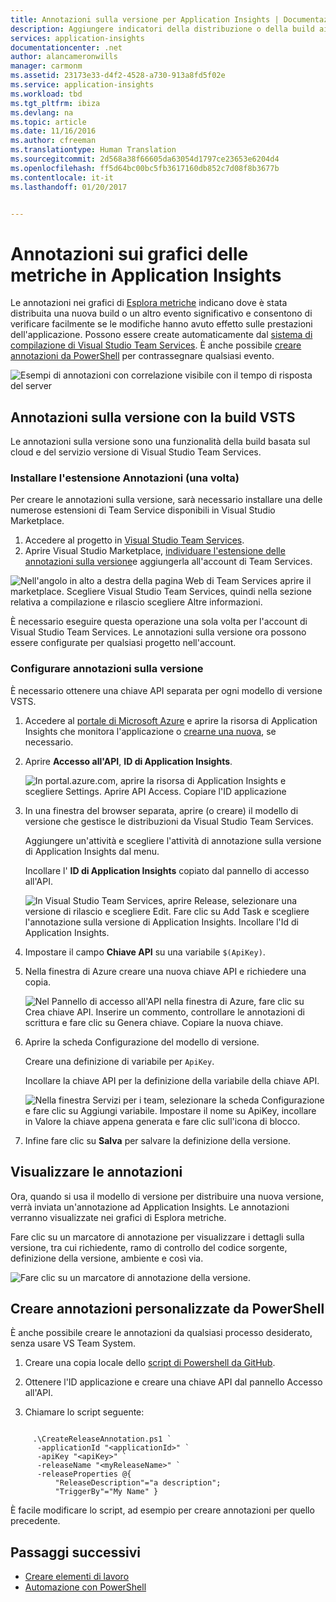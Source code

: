 ```yaml
---
title: Annotazioni sulla versione per Application Insights | Documentazione Microsoft
description: Aggiungere indicatori della distribuzione o della build ai grafici di Esplora metriche in Application Insights.
services: application-insights
documentationcenter: .net
author: alancameronwills
manager: carmonm
ms.assetid: 23173e33-d4f2-4528-a730-913a8fd5f02e
ms.service: application-insights
ms.workload: tbd
ms.tgt_pltfrm: ibiza
ms.devlang: na
ms.topic: article
ms.date: 11/16/2016
ms.author: cfreeman
ms.translationtype: Human Translation
ms.sourcegitcommit: 2d568a38f66605da63054d1797ce23653e6204d4
ms.openlocfilehash: ff5d64bc00bc5fb3617160db852c7d08f8b3677b
ms.contentlocale: it-it
ms.lasthandoff: 01/20/2017


---
```

# <a name="annotations-on-metric-charts-in-application-insights"></a>Annotazioni sui grafici delle metriche in Application Insights
Le annotazioni nei grafici di [Esplora metriche](app-insights-metrics-explorer.md) indicano dove è stata distribuita una nuova build o un altro evento significativo e consentono di verificare facilmente se le modifiche hanno avuto effetto sulle prestazioni dell'applicazione. Possono essere create automaticamente dal [sistema di compilazione di Visual Studio Team Services](https://www.visualstudio.com/en-us/get-started/build/build-your-app-vs). È anche possibile [creare annotazioni da PowerShell](#create-annotations-from-powershell) per contrassegnare qualsiasi evento.

![Esempi di annotazioni con correlazione visibile con il tempo di risposta del server](./media/app-insights-annotations/00.png)



## <a name="release-annotations-with-vsts-build"></a>Annotazioni sulla versione con la build VSTS

Le annotazioni sulla versione sono una funzionalità della build basata sul cloud e del servizio versione di Visual Studio Team Services. 

### <a name="install-the-annotations-extension-one-time"></a>Installare l'estensione Annotazioni (una volta)
Per creare le annotazioni sulla versione, sarà necessario installare una delle numerose estensioni di Team Service disponibili in Visual Studio Marketplace.

1. Accedere al progetto in [Visual Studio Team Services](https://www.visualstudio.com/en-us/get-started/setup/sign-up-for-visual-studio-online).
2. Aprire Visual Studio Marketplace, [individuare l'estensione delle annotazioni sulla versione](https://marketplace.visualstudio.com/items/ms-appinsights.appinsightsreleaseannotations)e aggiungerla all'account di Team Services.

![Nell'angolo in alto a destra della pagina Web di Team Services aprire il marketplace. Scegliere Visual Studio Team Services, quindi nella sezione relativa a compilazione e rilascio scegliere Altre informazioni.](./media/app-insights-annotations/10.png)

È necessario eseguire questa operazione una sola volta per l'account di Visual Studio Team Services. Le annotazioni sulla versione ora possono essere configurate per qualsiasi progetto nell'account. 

### <a name="configure-release-annotations"></a>Configurare annotazioni sulla versione

È necessario ottenere una chiave API separata per ogni modello di versione VSTS.

1. Accedere al [portale di Microsoft Azure](https://portal.azure.com) e aprire la risorsa di Application Insights che monitora l'applicazione o [crearne una nuova](app-insights-overview.md), se necessario.
2. Aprire **Accesso all'API**, **ID di Application Insights**.
   
    ![In portal.azure.com, aprire la risorsa di Application Insights e scegliere Settings. Aprire API Access. Copiare l'ID applicazione](./media/app-insights-annotations/20.png)

4. In una finestra del browser separata, aprire (o creare) il modello di versione che gestisce le distribuzioni da Visual Studio Team Services. 
   
    Aggiungere un'attività e scegliere l'attività di annotazione sulla versione di Application Insights dal menu.
   
    Incollare l' **ID di Application Insights** copiato dal pannello di accesso all'API.
   
    ![In Visual Studio Team Services, aprire Release, selezionare una versione di rilascio e scegliere Edit. Fare clic su Add Task e scegliere l'annotazione sulla versione di Application Insights. Incollare l'Id di Application Insights.](./media/app-insights-annotations/30.png)
4. Impostare il campo **Chiave API** su una variabile `$(ApiKey)`.

5. Nella finestra di Azure creare una nuova chiave API e richiedere una copia.
   
    ![Nel Pannello di accesso all'API nella finestra di Azure, fare clic su Crea chiave API. Inserire un commento, controllare le annotazioni di scrittura e fare clic su Genera chiave. Copiare la nuova chiave.](./media/app-insights-annotations/40.png)

6. Aprire la scheda Configurazione del modello di versione.
   
    Creare una definizione di variabile per `ApiKey`.
   
    Incollare la chiave API per la definizione della variabile della chiave API.
   
    ![Nella finestra Servizi per i team, selezionare la scheda Configurazione e fare clic su Aggiungi variabile. Impostare il nome su ApiKey, incollare in Valore la chiave appena generata e fare clic sull'icona di blocco.](./media/app-insights-annotations/50.png)
7. Infine fare clic su **Salva** per salvare la definizione della versione.


## <a name="view-annotations"></a>Visualizzare le annotazioni
Ora, quando si usa il modello di versione per distribuire una nuova versione, verrà inviata un'annotazione ad Application Insights. Le annotazioni verranno visualizzate nei grafici di Esplora metriche.

Fare clic su un marcatore di annotazione per visualizzare i dettagli sulla versione, tra cui richiedente, ramo di controllo del codice sorgente, definizione della versione, ambiente e così via.

![Fare clic su un marcatore di annotazione della versione.](./media/app-insights-annotations/60.png)

## <a name="create-custom-annotations-from-powershell"></a>Creare annotazioni personalizzate da PowerShell
È anche possibile creare le annotazioni da qualsiasi processo desiderato, senza usare VS Team System. 


1. Creare una copia locale dello [script di Powershell da GitHub](https://github.com/Microsoft/ApplicationInsights-Home/blob/master/API/CreateReleaseAnnotation.ps1).

2. Ottenere l'ID applicazione e creare una chiave API dal pannello Accesso all'API.

3. Chiamare lo script seguente:

```PS

     .\CreateReleaseAnnotation.ps1 `
      -applicationId "<applicationId>" `
      -apiKey "<apiKey>" `
      -releaseName "<myReleaseName>" `
      -releaseProperties @{
          "ReleaseDescription"="a description";
          "TriggerBy"="My Name" }
```

È facile modificare lo script, ad esempio per creare annotazioni per quello precedente.

## <a name="next-steps"></a>Passaggi successivi

* [Creare elementi di lavoro](app-insights-diagnostic-search.md#create-work-item)
* [Automazione con PowerShell](app-insights-powershell.md)

